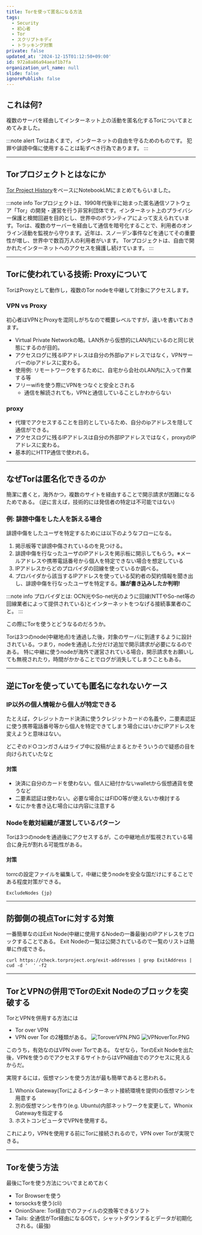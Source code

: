 ```yaml
---
title: Torを使って匿名になる方法
tags:
  - Security
  - 初心者
  - Tor
  - スクリプトキディ
  - トラッキング対策
private: false
updated_at: '2024-12-15T01:12:50+09:00'
id: 972a8a86a94aeaf1b7fa
organization_url_name: null
slide: false
ignorePublish: false
---
```

## これは何?

複数のサーバを経由してインターネット上の活動を匿名化するTorについてまとめてみました。

:::note alert
Torはあくまで，インターネットの自由を守るためのものです。
犯罪や誹謗中傷に使用することは恥ずべき行為であります。
:::

---

## Torプロジェクトとはなにか

[Tor Project History](https://www.torproject.org/about/history/)をベースにNotebookLMにまとめてもらいました。

:::note info
Torプロジェクトは、1990年代後半に始まった匿名通信ソフトウェア「Tor」の開発・運営を行う非営利団体です。インターネット上のプライバシー保護と検閲回避を目的とし、世界中のボランティアによって支えられています。Torは、複数のサーバーを経由して通信を暗号化することで、利用者のオンライン活動を監視から守ります。近年は、スノーデン事件などを通じてその重要性が増し、世界中で数百万人の利用者がいます。 Torプロジェクトは、自由で開かれたインターネットへのアクセスを擁護し続けています。
:::

---

## Torに使われている技術: Proxyについて

TorはProxyとして動作し，複数のTor nodeを中継して対象にアクセスします。

### VPN vs Proxy

初心者はVPNとProxyを混同しがちなので概要レベルですが，違いを書いておきます。

- Virtual Private Networkの略。LAN外から仮想的にLAN内にいるのと同じ状態にするのが目的。
- アクセスログに残るIPアドレスは自分の外部ipアドレスではなく，VPNサーバーのipアドレスに変わる。
- 使用例: リモートワークをするために、自宅から会社のLAN内に入って作業する等
- フリーwifiを使う際にVPNをつなぐと安全とされる
    - 通信を解読されても，VPNと通信していることしかわからない

### proxy

- 代理でアクセスすることを目的としているため、自分のipアドレスを隠して通信ができる。
- アクセスログに残るIPアドレスは自分の外部IPアドレスではなく，proxyのIPアドレスに変わる。
- 基本的にHTTP通信で使われる。

---

## なぜTorは匿名化できるのか

簡潔に書くと，海外かつ，複数のサイトを経由することで開示請求が困難になるためである。
(逆に言えば，技術的には発信者の特定は不可能ではない)

### 例: 誹謗中傷をした人を訴える場合

誹謗中傷をしたユーザを特定するためには以下のようなフローになる。

1. 掲示板等で誹謗中傷されているのを見つける。
2. 誹謗中傷を行なったユーザのIPアドレスを掲示板に開示してもらう。※メールアドレスや携帯電話番号から個人を特定できない場合を想定している
3. IPアドレスからどのプロバイダの回線を使っているか調べる。
4. プロバイダから該当するIPアドレスを使っている契約者の契約情報を聞き出し、誹謗中傷を行なったユーザを特定する。**誰が書き込みしたか判明!**

:::note info
プロバイダとは: OCN光やSo-net光のように回線(NTTやSo-net等の回線業者によって提供されている)とインターネットをつなげる接続事業者のこと。
:::

この際にTorを使うとどうなるのだろうか。

Torは3つのnode(中継地点)を通過した後，対象のサーバに到達するように設計されている。つまり，nodeを通過した分だけ追加で開示請求が必要になるのである。
特に中継に使うnodeが海外で運営されている場合，開示請求をお願いしても無視されたり，時間がかかることでログが消失してしまうこともある。

---

## 逆にTorを使っていても匿名になれないケース

### IP以外の個人情報から個人が特定できる

たとえば，クレジットカード決済に使うクレジットカードの名義や，二要素認証に使う携帯電話番号等から個人を特定できてしまう場合にはいかにIPアドレスを変えようと意味はない。

どこぞのド○コンガさんはライブ中に投稿が止まるとかそういうので疑惑の目を向けられていたなと

#### 対策

- 決済に自分のカードを使わない。個人に紐付かないwalletから仮想通貨を使うなど
- 二要素認証は使わない。必要な場合にはFIDO等が使えないか検討する
- なにかを書き込む場合には内容に注意する

### Nodeを敵対組織が運営しているパターン

Torは3つのnodeを通過後にアクセスするが，この中継地点が監視されている場合に身元が割れる可能性がある。

#### 対策

torrcの設定ファイルを編集して，中継に使うnodeを安全な国だけにすることである程度対策ができる。

```
ExcludeNodes {jp}
```

---

## 防御側の視点Torに対する対策

一番簡単なのはExit Node(中継に使用するNodeの一番最後)のIPアドレスをブロックすることである。
Exit Nodeの一覧は公開されているので一覧のリストは簡単に作成できる。

```shell
curl https://check.torproject.org/exit-addresses | grep ExitAddress | cud -d '  ' -f2
```

---

## TorとVPNの併用でTorのExit Nodeのブロックを突破する

TorとVPNを併用する方法には
- Tor over VPN
- VPN over Tor
の2種類がある。
![ToroverVPN.PNG](https://qiita-image-store.s3.ap-northeast-1.amazonaws.com/0/3718390/5c87fc5d-f963-ea0c-1b77-9b61fccf46fb.png)
![VPNoverTor.PNG](https://qiita-image-store.s3.ap-northeast-1.amazonaws.com/0/3718390/b64af1a1-f54a-6816-71e5-314a9ddf2afd.png)

このうち，有効なのはVPN over Torである。
なぜなら，TorのExit Nodeを出た後，VPNを使うのでアクセスするサイトからはVPN経由でのアクセスに見えるからだ。

実現するには，仮想マシンを使う方法が最も簡単であると思われる。

1. Whonix Gateway(Torによるインターネット接続環境を提供)の仮想マシンを用意する
2. 別の仮想マシンを作り(e.g. Ubuntu)内部ネットワークを変更して，Whonix Gatewayを指定する
3. ホストコンピュータでVPNを使用する。

これにより，VPNを使用する前にTorに接続されるので，VPN over Torが実現できる。

---

## Torを使う方法

最後にTorを使う方法についでまとめておく

- Tor Browserを使う
- torsocksを使う(cli)
- OnionShare: Tor経由でのファイルの交換等できるソフト
- Tails: 全通信がTor経由になるOSで，シャットダウンするとデータが初期化される。(最強)
